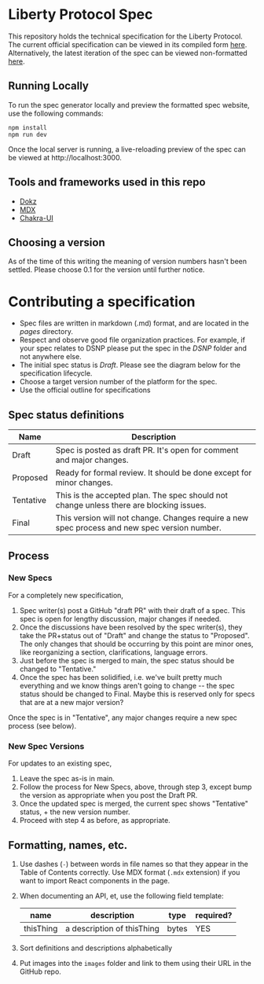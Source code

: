 # Liberty Protocol Spec

This repository holds the technical specification for the Liberty Protocol.
The current official specification can be viewed in its compiled form [here](TBD).
Alternatively, the latest iteration of the spec can be viewed non-formatted [here](tree/main/pages).

## Running Locally

To run the spec generator locally and preview the formatted spec website, use the following commands:

```
npm install
npm run dev
```

Once the local server is running, a live-reloading preview of the spec can be viewed at http://localhost:3000.

## Tools and frameworks used in this repo
* [Dokz](https://dokz.site/docs)
* [MDX](https://mdxjs.com/)
* [Chakra-UI](https://chakra-ui.com/docs/getting-started)

## Choosing a version
As of the time of this writing the meaning of version numbers hasn't been settled. Please choose 0.1 for the version until further notice.

# Contributing a specification
* Spec files are written in markdown (.md) format, and are located in the _pages_ directory.
* Respect and observe good file organization practices. For example, if your spec relates to DSNP please put the spec in the _DSNP_ folder and not anywhere else.
* The initial spec status is _Draft_.  Please see the diagram below for the specification lifecycle.
* Choose a target version number of the platform for the spec.
* Use the official outline for specifications

## Spec status definitions

| Name | Description |
| --- | --- |
| Draft | Spec is posted as draft PR. It's open for comment and major changes. |
| Proposed | Ready for formal review. It should be done except for minor changes. |
| Tentative | This is the accepted plan. The spec should not change unless there are blocking issues. |
| Final | This version will not change. Changes require a new spec process and new spec version number. |

## Process

### New Specs
For a completely new specification,
1. Spec writer(s) post a GitHub "draft PR" with their draft of a spec. This spec is open for lengthy discussion, major changes if needed.
1. Once the discussions have been resolved by the spec writer(s), they take the PR+status out of "Draft" and change the status to "Proposed". The only changes that should be occurring by this point are minor ones, like reorganizing a section, clarifications, language errors.
1. Just before the spec is merged to main, the spec status should be changed to "Tentative."
1. Once the spec has been solidified, i.e. we've built pretty much everything and we know things aren't going to change -- the spec status should be changed to Final. Maybe this is reserved only for specs that are at a new major version?

Once the spec is in "Tentative", any major changes require a new spec process (see below).
   
### New Spec Versions
For updates to an existing spec,
1. Leave the spec as-is in main.
1. Follow the process for New Specs, above, through step 3, except bump the version as appropriate when you post the Draft PR.
1. Once the updated spec is merged, the current spec shows "Tentative" status, + the new version number.
1. Proceed with step 4 as before, as appropriate.

## Formatting, names, etc.
1. Use dashes (`-`) between words in file names so that they appear in the Table of Contents correctly.  Use MDX format (`.mdx` extension) if you want to import React components in the page.
1. When documenting an API, et, use the following field template:

   | name | description | type | required?|
   | ---|---|---|---|
   | thisThing | a description of thisThing | bytes | YES |
1. Sort definitions and descriptions alphabetically
1. Put images into the `images` folder and link to them using their URL in the GitHub repo.


